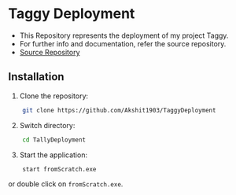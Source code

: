 # Taggy Deployment

- This Repository represents the deployment of my project Taggy.
- For further info and documentation, refer the source repository.
- <a href="https://github.com/Akshit1903/Taggy">Source Repository</a>

## Installation

1. Clone the repository:

```bash
    git clone https://github.com/Akshit1903/TaggyDeployment
```

2. Switch directory:

```bash
    cd TallyDeployment
```

3. Start the application:

```bash
    start fromScratch.exe
```

or double click on `fromScratch.exe`.
